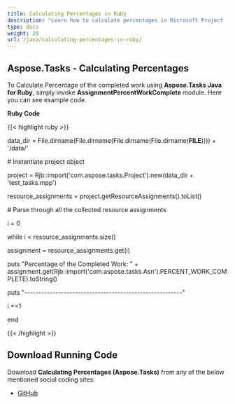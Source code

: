```yaml
---
title: Calculating Percentages in Ruby
description: "Learn how to calculate percentages in Microsoft Project (MPP/XML) files using Aspose.Tasks Java for Ruby."
type: docs
weight: 20
url: /java/calculating-percentages-in-ruby/
---
```


## **Aspose.Tasks - Calculating Percentages**
To Calculate Percentage of the completed work using **Aspose.Tasks Java for Ruby**, simply invoke **AssignmentPercentWorkComplete** module. Here you can see example code.

**Ruby Code**

{{< highlight ruby >}}

 data_dir = File.dirname(File.dirname(File.dirname(File.dirname(__FILE__)))) + '/data/'

\# Instantiate project object

project = Rjb::import('com.aspose.tasks.Project').new(data_dir + 'test_tasks.mpp')

resource_assignments = project.getResourceAssignments().toList()

\# Parse through all the collected resource assignments

i = 0

while i < resource_assignments.size()

  assignment = resource_assignments.get(i)

  puts "Percentage of the Completed Work: " + assignment.get(Rjb::import('com.aspose.tasks.Asn').PERCENT_WORK_COMPLETE).toString()

  puts "--------------------------------------------------------"

  i +=1

end

{{< /highlight >}}
## **Download Running Code**
Download **Calculating Percentages (Aspose.Tasks)** from any of the below mentioned social coding sites:

- [GitHub](https://github.com/aspose-tasks/Aspose.Tasks-for-Java/blob/master/Plugins/Aspose_Tasks_Java_for_Ruby/lib/asposetasksjava/ResourceAssignments/assignmentpercentworkcomplete.rb)
